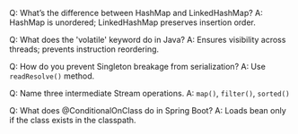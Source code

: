 Q: What’s the difference between HashMap and LinkedHashMap?
A: HashMap is unordered; LinkedHashMap preserves insertion order.

Q: What does the 'volatile' keyword do in Java?
A: Ensures visibility across threads; prevents instruction reordering.

Q: How do you prevent Singleton breakage from serialization?
A: Use `readResolve()` method.

Q: Name three intermediate Stream operations.
A: `map()`, `filter()`, `sorted()`

Q: What does @ConditionalOnClass do in Spring Boot?
A: Loads bean only if the class exists in the classpath.